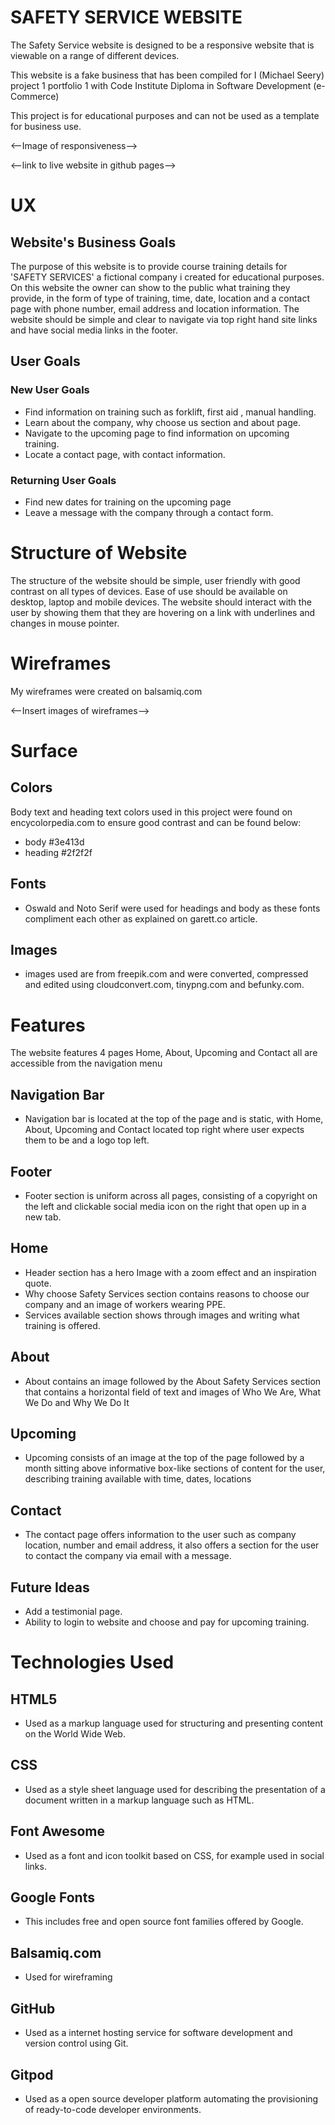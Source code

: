 # SAFETY SERVICE WEBSITE

The Safety Service website is designed to be a responsive website that is viewable on a range of different devices.

This website is a fake business that has been compiled for I (Michael Seery) project 1 portfolio 1 with Code Institute Diploma in Software Development (e-Commerce)

This project is for educational purposes and can not be used as a template for business use. 

<--Image of responsiveness-->

<--link to live website in github pages-->

# UX

## Website's Business Goals

The purpose of this website is to provide course training details for 'SAFETY SERVICES' a fictional company i created for educational purposes. On this website the owner can show to the public what training they provide, in the form of type of training, time, date, location and a contact page with phone number, email address and location information. The website should be simple and clear to navigate via top right hand site links and have social media links in the footer.
 
## User Goals

### New User Goals

* Find information on training such as forklift, first aid , manual handling.
* Learn about the company, why choose us section and about page.
* Navigate to the upcoming page to find information on upcoming training.
* Locate a contact page, with contact information.
 
### Returning User Goals

* Find new dates for training on the upcoming page
* Leave a message with the company through a contact form.

# Structure of Website

The structure of the website should be simple, user friendly with good contrast on all types of devices. Ease of use should be available on desktop, laptop and  mobile devices. The website should interact with the user by showing them that they are hovering on a link with underlines and changes in mouse pointer.

# Wireframes

My wireframes were created on balsamiq.com

<--Insert images of wireframes-->

# Surface

## Colors

Body text and heading text colors used in this project were found on encycolorpedia.com to ensure good contrast and can be found below:
* body #3e413d
* heading #2f2f2f

## Fonts

* Oswald and Noto Serif were used for headings and body as these fonts compliment each other as explained on garett.co article.

## Images 

* images used are from freepik.com and were converted, compressed and edited using cloudconvert.com, tinypng.com and befunky.com.

# Features

The website features 4 pages Home, About, Upcoming and Contact all are accessible from the navigation menu

## Navigation Bar

* Navigation bar is located at the top of the page and is static, with Home, About, Upcoming and Contact located top right where user expects them to be and a logo top left. 

## Footer

*  Footer section is uniform across all pages, consisting of a copyright on the left and clickable social media icon on the right that open up in a new tab.

## Home

* Header section has a hero Image with a zoom effect  and an inspiration quote.
* Why choose Safety Services section contains reasons to choose our company and an image of workers wearing PPE.
* Services available section shows through  images and writing what training is offered.

## About

* About contains an image followed by the About Safety Services section that contains a horizontal field of text and images of Who We Are, What We Do and Why We Do It

## Upcoming

* Upcoming consists  of an image at the top of the page followed by a month sitting above informative box-like sections of content for the user, describing training available with time, dates, locations

## Contact

* The contact page offers information to the user such as company location, number and email address, it also offers a section for the user to contact the company via email with a message.

## Future Ideas

* Add a testimonial page.
* Ability to login to website and choose and pay for upcoming training.

# Technologies Used

## HTML5

* Used as a markup language used for structuring and presenting content on the World Wide Web.

## CSS

* Used as a style sheet language used for describing the presentation of a document written in a markup language such as HTML.

## Font Awesome

* Used as a font and icon toolkit based on CSS, for example used in social links.

## Google Fonts

* This includes free and open source font families offered by Google.

## Balsamiq.com

* Used for wireframing 

## GitHub

* Used as a internet hosting service for software development and version control using Git.

## Gitpod

* Used as a open source developer platform automating the provisioning of ready-to-code developer environments.